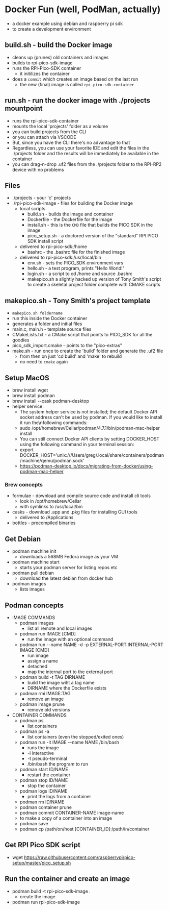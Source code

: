 # Docker Fun (well, PodMan, actually)
- a docker example using debian and raspberry pi sdk
- to create a development environment

## build.sh - build the Docker image
- cleans up (prunes) old containers and images
- builds to rpi-pico-sdk-image
- runs the RPi-Pico-SDK container
    - it initilizes the container
- does a `commit` which creates an image based on the last run
    - the new (final) image is called `rpi-pico-sdk-container`

## run.sh - run the docker image with ./projects mountpoint
- runs the rpi-pico-sdk-container
- mounts the local 'projects' folder as a volume
- you can build projects from the CLI
- or you can attach via VSCODE
- But, since you have the CLI there's no advantage to that
- Regardless, you can use your favorite IDE and edit the files in the ./projects folder and the results will be immediately be available in the container
- you can drag-n-drop .uf2 files from the ./projects folder to the RPI-RP2 device with no problems

## Files
- ./projects - your 'c' projects
- ./rpi-pico-sdk-image - files for building the Docker image
    - local scripts
        - build.sh - builds the image and container
        - Dockerfile - the Dockerfile for the image
        - install.sh - this is the `CMD` file that builds the PICO SDK in the image
        - pico_setup.sh - a doctored version of the "standard" RPI PICO SDK install script
    - delivered to rpi-pico-sdk:/home
        - bashrc - the .bashrc file for the finished image
    - delivered to rpi-pico-sdk:/usr/local/bin
        - env.sh - sets the PICO_SDK environment vars
        - hello.sh - a test program, prints "Hello World!"
        - login.sh - a script to cd /home and source .bashrc
        - makepico.sh a slightly hacked up version of Tony Smith's script to create a skeletal project folder complete with CMAKE scripts

## makepico.sh - Tony Smith's project template
 - `makepico.sh foldername`
 - run this inside the Docker container
 - generates a folder and initial files
 - main.c, main.h - template source files
 - CMakeLists.txt - a CMake script that points to PICO_SDK for all the goodies
 - pico_sdk_import.cmake - points to the "pico-extras"
 - make.sh - run once to create the 'build' folder and generate the .uf2 file
    - from then on just 'cd build' and 'make' to rebuild
    - no need to `cmake` again
    


## Setup MacOS
- brew install wget
- brew install podman
- brew install --cask podman-desktop
- helper service:
    - The system helper service is not installed; the default Docker API socket address can't be used by podman. If you would like to install it run the\nfollowing commands:
    - sudo /opt/homebrew/Cellar/podman/4.7.1/bin/podman-mac-helper install
    - You can still connect Docker API clients by setting DOCKER_HOST using the following command in your terminal session:
    - export DOCKER_HOST='unix:///Users/greg/.local/share/containers/podman/machine/qemu/podman.sock'
    - https://podman-desktop.io/docs/migrating-from-docker/using-podman-mac-helper

### Brew concepts
- formulae - download and compile source code and install cli tools
    - look in /opt/homebrew/Cellar
    - with symlinks to /usr/local/bin
- casks - download .app and .pkg files for installing GUI tools
    - delivered to /Applications
- bottles - precompiled binaries

## Get Debian
- podman machine init
    - downloads a 568MB Fedora image as your VM
- podman machine start
    - starts your podman server for listing repos etc
- podman pull debian
    - download the latest debian from docker hub
- podman images
    - lists images

## Podman concepts
- IMAGE COMMANDS
    - podman images
        - list all remote and local images
    - podman run IMAGE [CMD] 
        - run the image with an optional command
    - podman run --name NAME -d -p EXTERNAL-PORT:INTERNAL-PORT IMAGE [CMD]
        - run image
        - assign a name
        - detached
        - map the internal port to the external port
    - podman build -t TAG DIRNAME
        - build the image wiht a tag name
        - DIRNAME where the Dockerfile exists
    - podman rmi IMAGE:TAG
        - remove an image
    - podman image prune
        - remove old versions
- CONTAINER COMMANDS
    - podman ps
        - list containers
    - podman ps -a 
        - list containers (even the stopped/exited ones)
    - podman run -it IMAGE --name NAME /bin/bash
        - runs the image
        - -i interactive 
        - -t pseudo-terminal
        - /bin/bash the program to run
    - podman start ID/NAME
        - restart the container
    - podman stop ID/NAME
        - stop the container
    - podman logs ID/NAME
        - print the logs from a container
    - podman rm ID/NAME
    - podman container prune
    - podman commit CONTAINER-NAME image-name
	- to make a copy of a container into an image
    - podman save
    - podman cp /path/on/host [CONTAINER_ID]:/path/in/container

## Get RPI Pico SDK script
- wget https://raw.githubusercontent.com/raspberrypi/pico-setup/master/pico_setup.sh

## Run the container and create an image
- podman build -t rpi-pico-sdk-image .
    - create the image
- podman run rpi-pico-sdk-image

